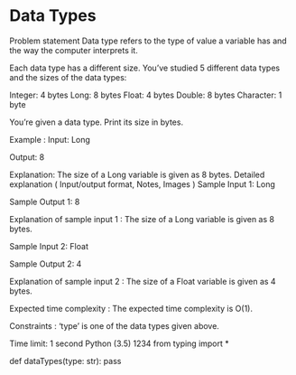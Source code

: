 
# Data Types

Problem statement
Data type refers to the type of value a variable has and the way the computer interprets it.



Each data type has a different size. You’ve studied 5 different data types and the sizes of the data types:

Integer: 4 bytes
Long: 8 bytes
Float: 4 bytes
Double: 8 bytes
Character: 1 byte


You’re given a data type. Print its size in bytes.



Example :
Input: Long

Output: 8

Explanation: The size of a Long variable is given as 8 bytes.
Detailed explanation ( Input/output format, Notes, Images )
Sample Input 1:
Long


Sample Output 1:
8


Explanation of sample input 1 :
The size of a Long variable is given as 8 bytes.


Sample Input 2:
Float


Sample Output 2:
4


Explanation of sample input 2 :
The size of a Float variable is given as 4 bytes.


Expected time complexity :
The expected time complexity is O(1).


Constraints :
‘type’ is one of the data types given above.

Time limit: 1 second
Python (3.5)
1234
from typing import *

def dataTypes(type: str):
    pass

